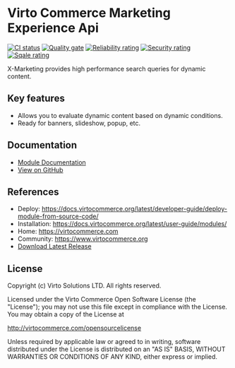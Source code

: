 # Virto Commerce Marketing Experience Api

[![CI status](https://github.com/VirtoCommerce/vc-module-marketing-experience-api/workflows/Module%20CI/badge.svg?branch=dev)](https://github.com/VirtoCommerce/vc-module-marketing-experience-api/actions?query=workflow%3A"Module+CI") [![Quality gate](https://sonarcloud.io/api/project_badges/measure?project=VirtoCommerce_vc-module-marketing-experience-api&metric=alert_status&branch=dev)](https://sonarcloud.io/dashboard?id=VirtoCommerce_vc-module-marketing-experience-api) [![Reliability rating](https://sonarcloud.io/api/project_badges/measure?project=VirtoCommerce_vc-module-marketing-experience-api&metric=reliability_rating&branch=dev)](https://sonarcloud.io/dashboard?id=VirtoCommerce_vc-module-marketing-experience-api) [![Security rating](https://sonarcloud.io/api/project_badges/measure?project=VirtoCommerce_vc-module-marketing-experience-api&metric=security_rating&branch=dev)](https://sonarcloud.io/dashboard?id=VirtoCommerce_vc-module-marketing-experience-api) [![Sqale rating](https://sonarcloud.io/api/project_badges/measure?project=VirtoCommerce_vc-module-marketing-experience-api&metric=sqale_rating&branch=dev)](https://sonarcloud.io/dashboard?id=VirtoCommerce_vc-module-marketing-experience-api)

X-Marketing provides high performance search queries for dynamic content.

## Key features
* Allows you to evaluate dynamic content based on dynamic conditions.
* Ready for banners, slideshow, popup, etc.

## Documentation
* [Module Documentation](https://docs.virtocommerce.org/modules/marketing-experience-api/)
* [View on GitHub](docs/index.md)

## References

* Deploy: https://docs.virtocommerce.org/latest/developer-guide/deploy-module-from-source-code/
* Installation: https://docs.virtocommerce.org/latest/user-guide/modules/
* Home: https://virtocommerce.com
* Community: https://www.virtocommerce.org
* [Download Latest Release](https://github.com/VirtoCommerce/vc-module-marketing-experience-api/releases/latest)

## License

Copyright (c) Virto Solutions LTD.  All rights reserved.

Licensed under the Virto Commerce Open Software License (the "License"); you
may not use this file except in compliance with the License. You may
obtain a copy of the License at

http://virtocommerce.com/opensourcelicense

Unless required by applicable law or agreed to in writing, software
distributed under the License is distributed on an "AS IS" BASIS,
WITHOUT WARRANTIES OR CONDITIONS OF ANY KIND, either express or
implied.

